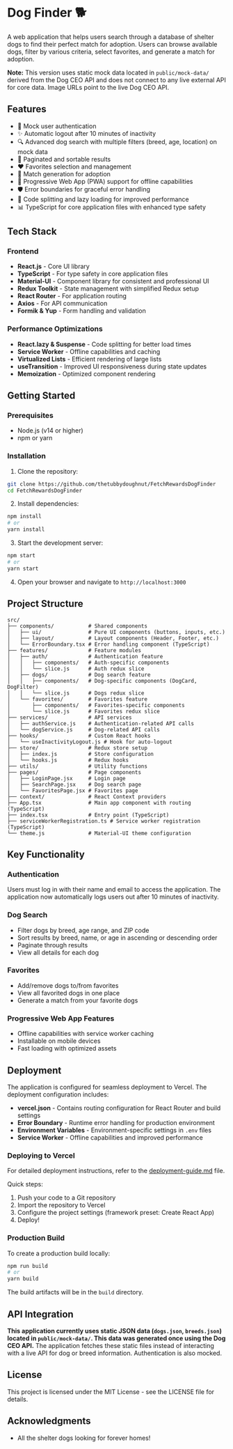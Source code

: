 # Dog Finder 🐕

A web application that helps users search through a database of shelter dogs to find their perfect match for adoption. Users can browse available dogs, filter by various criteria, select favorites, and generate a match for adoption.

**Note:** This version uses static mock data located in `public/mock-data/` derived from the Dog CEO API and does not connect to any live external API for core data. Image URLs point to the live Dog CEO API.

## Features

- 🔐 Mock user authentication
- ✨ Automatic logout after 10 minutes of inactivity
- 🔍 Advanced dog search with multiple filters (breed, age, location) on mock data
- 📄 Paginated and sortable results
- ❤️ Favorites selection and management
- 🤝 Match generation for adoption
- 📱 Progressive Web App (PWA) support for offline capabilities
- 🛡️ Error boundaries for graceful error handling
- 🚀 Code splitting and lazy loading for improved performance
- 📊 TypeScript for core application files with enhanced type safety

## Tech Stack

### Frontend
- **React.js** - Core UI library
- **TypeScript** - For type safety in core application files
- **Material-UI** - Component library for consistent and professional UI
- **Redux Toolkit** - State management with simplified Redux setup
- **React Router** - For application routing
- **Axios** - For API communication
- **Formik & Yup** - Form handling and validation

### Performance Optimizations
- **React.lazy & Suspense** - Code splitting for better load times
- **Service Worker** - Offline capabilities and caching
- **Virtualized Lists** - Efficient rendering of large lists
- **useTransition** - Improved UI responsiveness during state updates
- **Memoization** - Optimized component rendering

## Getting Started

### Prerequisites

- Node.js (v14 or higher)
- npm or yarn

### Installation

1. Clone the repository:
```bash
git clone https://github.com/thetubbydoughnut/FetchRewardsDogFinder
cd FetchRewardsDogFinder
```

2. Install dependencies:
```bash
npm install
# or
yarn install
```

3. Start the development server:
```bash
npm start
# or
yarn start
```

4. Open your browser and navigate to `http://localhost:3000`

## Project Structure

```
src/
├── components/           # Shared components
│   ├── ui/               # Pure UI components (buttons, inputs, etc.)
│   ├── layout/           # Layout components (Header, Footer, etc.)
│   └── ErrorBoundary.tsx # Error handling component (TypeScript)
├── features/             # Feature modules
│   ├── auth/             # Authentication feature
│   │   ├── components/   # Auth-specific components
│   │   └── slice.js      # Auth redux slice
│   ├── dogs/             # Dog search feature
│   │   ├── components/   # Dog-specific components (DogCard, DogFilter)
│   │   └── slice.js      # Dogs redux slice
│   └── favorites/        # Favorites feature
│       ├── components/   # Favorites-specific components
│       └── slice.js      # Favorites redux slice
├── services/             # API services
│   ├── authService.js    # Authentication-related API calls
│   └── dogService.js     # Dog-related API calls
├── hooks/                # Custom React hooks
│   └── useInactivityLogout.js # Hook for auto-logout
├── store/                # Redux store setup
│   ├── index.js          # Store configuration
│   └── hooks.js          # Redux hooks
├── utils/                # Utility functions
├── pages/                # Page components
│   ├── LoginPage.jsx     # Login page
│   ├── SearchPage.jsx    # Dog search page
│   └── FavoritesPage.jsx # Favorites page
├── context/              # React Context providers
├── App.tsx               # Main app component with routing (TypeScript)
├── index.tsx             # Entry point (TypeScript)
├── serviceWorkerRegistration.ts # Service worker registration (TypeScript)
└── theme.js              # Material-UI theme configuration
```

## Key Functionality

### Authentication

Users must log in with their name and email to access the application. The application now automatically logs users out after 10 minutes of inactivity.

### Dog Search

- Filter dogs by breed, age range, and ZIP code
- Sort results by breed, name, or age in ascending or descending order
- Paginate through results
- View all details for each dog

### Favorites

- Add/remove dogs to/from favorites
- View all favorited dogs in one place
- Generate a match from your favorite dogs

### Progressive Web App Features

- Offline capabilities with service worker caching
- Installable on mobile devices
- Fast loading with optimized assets

## Deployment

The application is configured for seamless deployment to Vercel. The deployment configuration includes:

- **vercel.json** - Contains routing configuration for React Router and build settings
- **Error Boundary** - Runtime error handling for production environment
- **Environment Variables** - Environment-specific settings in `.env` files
- **Service Worker** - Offline capabilities and improved performance

### Deploying to Vercel

For detailed deployment instructions, refer to the [deployment-guide.md](./deployment-guide.md) file.

Quick steps:
1. Push your code to a Git repository
2. Import the repository to Vercel
3. Configure the project settings (framework preset: Create React App)
4. Deploy!

### Production Build

To create a production build locally:

```bash
npm run build
# or
yarn build
```

The build artifacts will be in the `build` directory.

## API Integration

**This application currently uses static JSON data (`dogs.json`, `breeds.json`) located in `public/mock-data/`. This data was generated once using the Dog CEO API.** The application fetches these static files instead of interacting with a live API for dog or breed information. Authentication is also mocked.

## License

This project is licensed under the MIT License - see the LICENSE file for details.

## Acknowledgments

- All the shelter dogs looking for forever homes! 